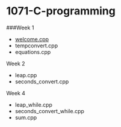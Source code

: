 # 1071-C-programming

###Week 1
- [welcome.cpp](https://github.com/htchung/1071-C-programming/tree/master/w01/welcome.cpp)
- tempconvert.cpp
- equations.cpp

Week 2
* leap.cpp
* seconds_convert.cpp

Week 4
* leap_while.cpp
* seconds_convert_while.cpp
* sum.cpp

<!--stackedit_data:
eyJoaXN0b3J5IjpbLTEyMTgwNTE5NzFdfQ==
-->